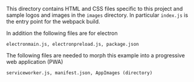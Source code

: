 This directory contains HTML and CSS files specific to this project and sample
logos and images in the `images` directory. In particular `index.js` is the entry point for the webpack build.

In addition the following files are for electron

    electronmain.js, electronpreload.js, package.json
    
The following files are needed to morph this example into a progressive web
application (PWA)

    serviceworker.js, manifest.json, AppImages (directory)
    




